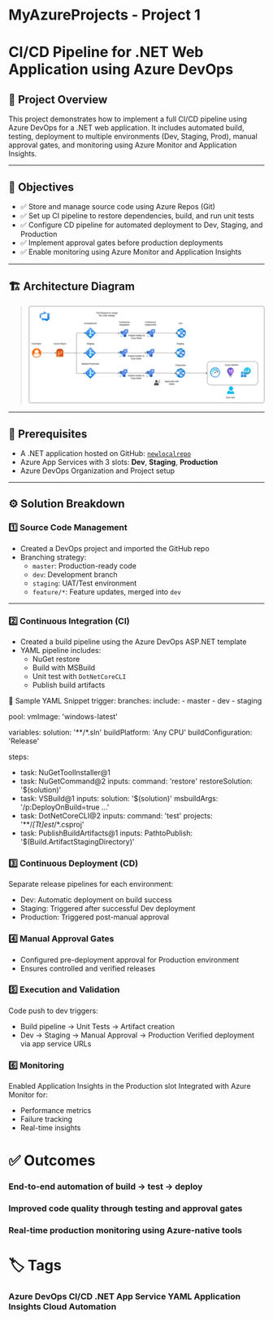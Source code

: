 # MyAzureProjects - Project 1
# CI/CD Pipeline for .NET Web Application using Azure DevOps

## 🚀 Project Overview

This project demonstrates how to implement a full CI/CD pipeline using Azure DevOps for a .NET web application. It includes automated build, testing, deployment to multiple environments (Dev, Staging, Prod), manual approval gates, and monitoring using Azure Monitor and Application Insights.

---

## 🎯 Objectives

- ✅ Store and manage source code using Azure Repos (Git)
- ✅ Set up CI pipeline to restore dependencies, build, and run unit tests
- ✅ Configure CD pipeline for automated deployment to Dev, Staging, and Production
- ✅ Implement approval gates before production deployments
- ✅ Enable monitoring using Azure Monitor and Application Insights

---

## 🏗️ Architecture Diagram

> ![Architecture Diagram](../Architecture_Diagrams/Project1.png)

---

## 🔧 Prerequisites

- A .NET application hosted on GitHub: [`newlocalrepo`](https://github.com/merranbo1989/newlocalrepo.git)
- Azure App Services with 3 slots: **Dev**, **Staging**, **Production**
- Azure DevOps Organization and Project setup

---

## ⚙️ Solution Breakdown

### 1️⃣ Source Code Management

- Created a DevOps project and imported the GitHub repo
- Branching strategy:
  - `master`: Production-ready code
  - `dev`: Development branch
  - `staging`: UAT/Test environment
  - `feature/*`: Feature updates, merged into `dev`

---

### 2️⃣ Continuous Integration (CI)

- Created a build pipeline using the Azure DevOps ASP.NET template
- YAML pipeline includes:
  - NuGet restore
  - Build with MSBuild
  - Unit test with `DotNetCoreCLI`
  - Publish build artifacts

🔧 Sample YAML Snippet
trigger:
  branches:
    include:
      - master
      - dev
      - staging

pool:
  vmImage: 'windows-latest'

variables:
  solution: '**/*.sln'
  buildPlatform: 'Any CPU'
  buildConfiguration: 'Release'

steps:
- task: NuGetToolInstaller@1
- task: NuGetCommand@2
  inputs:
    command: 'restore'
    restoreSolution: '$(solution)'
- task: VSBuild@1
  inputs:
    solution: '$(solution)'
    msbuildArgs: '/p:DeployOnBuild=true ...'
- task: DotNetCoreCLI@2
  inputs:
    command: 'test'
    projects: '**/*[Tt]est*/*.csproj'
- task: PublishBuildArtifacts@1
  inputs:
    PathtoPublish: '$(Build.ArtifactStagingDirectory)'

### 3️⃣ Continuous Deployment (CD)
Separate release pipelines for each environment:
  - Dev: Automatic deployment on build success
  - Staging: Triggered after successful Dev deployment
  - Production: Triggered post-manual approval

### 4️⃣ Manual Approval Gates
  - Configured pre-deployment approval for Production environment
  - Ensures controlled and verified releases

### 5️⃣ Execution and Validation
Code push to dev triggers:
  - Build pipeline → Unit Tests → Artifact creation
  - Dev → Staging → Manual Approval → Production
Verified deployment via app service URLs

### 6️⃣ Monitoring
Enabled Application Insights in the Production slot
Integrated with Azure Monitor for:
  - Performance metrics
  - Failure tracking
  - Real-time insights

# ✅ Outcomes
  ### End-to-end automation of build → test → deploy
  ### Improved code quality through testing and approval gates
  ### Real-time production monitoring using Azure-native tools

# 🏷️ Tags
###   Azure DevOps CI/CD .NET App Service YAML Application Insights Cloud Automation
